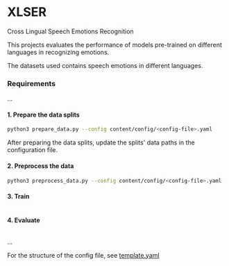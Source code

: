 # XLSER

Cross Lingual Speech Emotions Recognition

This projects evaluates the performance of models pre-trained on different languages in recognizing emotions.

The datasets used contains speech emotions in different languages.

### Requirements

...

#### 1. Prepare the data splits
```bash
python3 prepare_data.py --config content/config/<config-file>.yaml
```

After preparing the data splits, update the splits' data paths in the configuration file.

#### 2. Preprocess the data
```bash
python3 preprocess_data.py --config content/config/<config-file>.yaml
```
#### 3. Train
```
```
#### 4. Evaluate
```
```
...

For the structure of the config file, see [template.yaml](https://github.com/jawaher-is/XLSER/blob/main/content/config/template.yaml)
